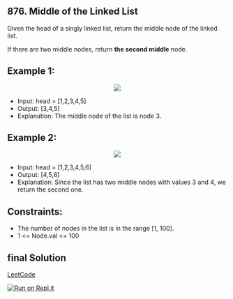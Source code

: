 ## 876. Middle of the Linked List
Given the head of a singly linked list, return the middle node of the linked list.

If there are two middle nodes, return **the second middle** node.

## Example 1:

<p align="center">
  <img src="https://assets.leetcode.com/uploads/2021/07/23/lc-midlist1.jpg" />
</p>

- Input: head = [1,2,3,4,5]
- Output: [3,4,5]
- Explanation: The middle node of the list is node 3.

## Example 2:

<p align="center">
  <img src="https://assets.leetcode.com/uploads/2021/07/23/lc-midlist2.jpg" />
</p>

- Input: head = [1,2,3,4,5,6]
- Output: [4,5,6]
- Explanation: Since the list has two middle nodes with values 3 and 4, we return the second one.

## Constraints:

- The number of nodes in the list is in the range [1, 100].
- 1 <= Node.val <= 100

## final Solution
[LeetCode](https://leetcode.com/submissions/detail/709799462/)

[![Run on Repl.it](https://repl.it/badge/github/oscharko/JS-LeetCode-876-Middle-of-the-Linked-List)](https://replit.com/@oscharko/JS-LeetCode-876-Middle-of-the-Linked-List)
